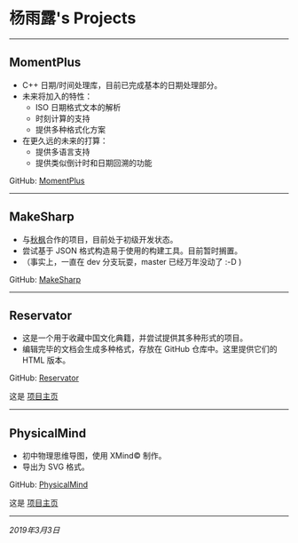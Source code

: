 # 杨雨露's Projects

---

## MomentPlus

- C++ 日期/时间处理库，目前已完成基本的日期处理部分。
- 未来将加入的特性：
  - ISO 日期格式文本的解析
  - 时刻计算的支持
  - 提供多种格式化方案
- 在更久远的未来的打算：
  - 提供多语言支持
  - 提供类似倒计时和日期回溯的功能

GitHub: [MomentPlus](https://github.com/tanpero/MomentPlus/)

---

## MakeSharp

- 与[秋枫](https://github.com/qiufeng54321)合作的项目，目前处于初级开发状态。
- 尝试基于 JSON 格式构造易于使用的构建工具。目前暂时搁置。
- （事实上，一直在 dev 分支玩耍，master 已经万年没动了 :-D  )

GitHub: [MakeSharp](https://github.com/tanpero-project/MakeSharp/)

---

## Reservator

- 这是一个用于收藏中国文化典籍，并尝试提供其多种形式的项目。
- 编辑完毕的文档会生成多种格式，存放在 GitHub 仓库中。这里提供它们的HTML 版本。

GitHub: [Reservator](https://github.com/tanpero/Reservator/)

这是 [项目主页](reservator-project) 

---

## PhysicalMind

- 初中物理思维导图，使用 XMind&copy; 制作。
- 导出为 SVG 格式。

GitHub: [PhysicalMind](https://github.com/tanpero/PhysicalMind/)

这是 [项目主页](physicalmind-project)

---



*2019年3月3日*

<script src="/assets/common.js"></script>

<script>
    cleanPage();
</script>



